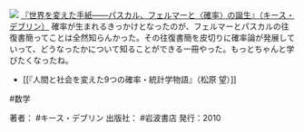 
[![](https://images-fe.ssl-images-amazon.com/images/I/51EyzR7w7TL._SL160_.jpg)](http://www.amazon.co.jp/exec/obidos/ASIN/4000062778/choiyaki81-22/ref=nosim)
[『世界を変えた手紙——パスカル、フェルマーと〈確率〉の誕生』（キース・デブリン）](http://www.amazon.co.jp/exec/obidos/ASIN/4000062778/choiyaki81-22/ref=nosim)
確率が生まれるきっかけとなったのが、フェルマーとパスカルの往復書簡ってことは全然知らんかった。その往復書簡を皮切りに確率論が発展していって、どうなったかについて知ることができる一冊やった。もっとちゃんと学びたくなったね。

- [[『人間と社会を変えた9つの確率・統計学物語』（松原 望）]]

#数学 

著者： #キース・デブリン 
出版社： #岩波書店
発行：2010
